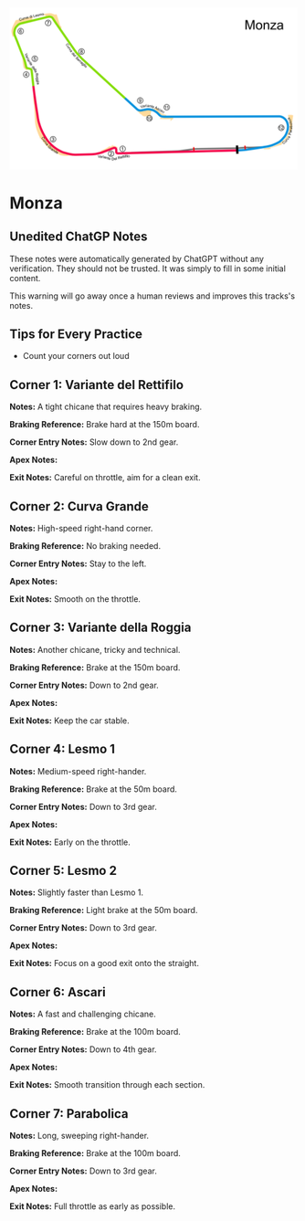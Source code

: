 ![Monza](../track_maps/monza.png)

# Monza



## Unedited ChatGP Notes
These notes were automatically generated by ChatGPT without any verification.
They should not be trusted. It was simply to fill in some initial content.

This warning will go away once a human reviews and improves this tracks's notes.


## Tips for Every Practice

- Count your corners out loud


## Corner 1: Variante del Rettifilo
**Notes:** A tight chicane that requires heavy braking.

**Braking Reference:** Brake hard at the 150m board.

**Corner Entry Notes:** Slow down to 2nd gear.

**Apex Notes:** 

**Exit Notes:** Careful on throttle, aim for a clean exit.


## Corner 2: Curva Grande
**Notes:** High-speed right-hand corner.

**Braking Reference:** No braking needed.

**Corner Entry Notes:** Stay to the left.

**Apex Notes:** 

**Exit Notes:** Smooth on the throttle.


## Corner 3: Variante della Roggia
**Notes:** Another chicane, tricky and technical.

**Braking Reference:** Brake at the 150m board.

**Corner Entry Notes:** Down to 2nd gear.

**Apex Notes:** 

**Exit Notes:** Keep the car stable.


## Corner 4: Lesmo 1
**Notes:** Medium-speed right-hander.

**Braking Reference:** Brake at the 50m board.

**Corner Entry Notes:** Down to 3rd gear.

**Apex Notes:** 

**Exit Notes:** Early on the throttle.


## Corner 5: Lesmo 2
**Notes:** Slightly faster than Lesmo 1.

**Braking Reference:** Light brake at the 50m board.

**Corner Entry Notes:** Down to 3rd gear.

**Apex Notes:** 

**Exit Notes:** Focus on a good exit onto the straight.


## Corner 6: Ascari
**Notes:** A fast and challenging chicane.

**Braking Reference:** Brake at the 100m board.

**Corner Entry Notes:** Down to 4th gear.

**Apex Notes:** 

**Exit Notes:** Smooth transition through each section.


## Corner 7: Parabolica
**Notes:** Long, sweeping right-hander.

**Braking Reference:** Brake at the 100m board.

**Corner Entry Notes:** Down to 3rd gear.

**Apex Notes:** 

**Exit Notes:** Full throttle as early as possible.

